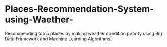 # Places-Recommendation-System-using-Waether-
Recommending top 5 places by making weather condition priority using Big Data Framework and Machine Learning Algorithms.
